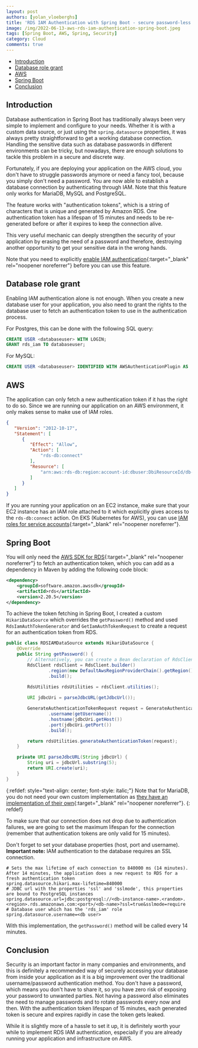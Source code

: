 ```yaml
---
layout: post
authors: [yolan_vloeberghs]
title: 'RDS IAM Authentication with Spring Boot - secure password-less database authentication on AWS'
image: /img/2022-06-13-aws-rds-iam-authentication-spring-boot.jpeg
tags: [Spring Boot, AWS, Spring, Security]
category: Cloud
comments: true
---
```


- [Introduction](#introduction)
- [Database role grant](#database-role-grant)
- [AWS](#aws)
- [Spring Boot](#spring-boot)
- [Conclusion](#conclusion)

## Introduction
Database authentication in Spring Boot has traditionally always been very simple to implement and configure to your needs.
Whether it is with a custom data source, or just using the `spring.datasource` properties, it was always pretty straightforward to get a working database connection.
Handling the sensitive data such as database passwords in different environments can be tricky, but nowadays, there are enough solutions to tackle this problem in a secure and discrete way.

Fortunately, if you are deploying your application on the AWS cloud, you don't have to struggle passwords anymore or need a fancy tool, because you simply don't need a password.
You are now able to establish a database connection by authenticating through IAM. 
Note that this feature only works for MariaDB, MySQL and PostgreSQL. 

The feature works with "authentication tokens", which is a string of characters that is unique and generated by Amazon RDS.
One authentication token has a lifespan of 15 minutes and needs to be re-generated before or after it expires to keep the connection alive.

This very useful mechanic can deeply strengthen the security of your application by erasing the need of a password and therefore, destroying another opportunity to get your sensitive data in the wrong hands.

Note that you need to explicitly [enable IAM authentication](https://docs.aws.amazon.com/AmazonRDS/latest/UserGuide/UsingWithRDS.IAMDBAuth.Enabling.html){:target="_blank" rel="noopener noreferrer"} before you can use this feature.

## Database role grant
Enabling IAM authentication alone is not enough.
When you create a new database user for your application, you also need to grant the rights to the database user to fetch an authentication token to use in the authentication process.

For Postgres, this can be done with the following SQL query:
```sql
CREATE USER <databaseuser> WITH LOGIN;
GRANT rds_iam TO databaseuser;
```

For MySQL:
```sql
CREATE USER <databaseuser> IDENTIFIED WITH AWSAuthenticationPlugin AS 'RDS';
```

## AWS
The application can only fetch a new authentication token if it has the right to do so.
Since we are running our application on an AWS environment, it only makes sense to make use of IAM roles.

```json
{
   "Version": "2012-10-17",
   "Statement": [
      {
         "Effect": "Allow",
         "Action": [
             "rds-db:connect"
         ],
         "Resource": [
             "arn:aws:rds-db:region:account-id:dbuser:DbiResourceId/db-user-name"
         ]
      }
   ]
}
```

If you are running your application on an EC2 instance, make sure that your EC2 instance has an IAM role attached to it which explicitly gives access to the `rds-db:connect` action.
On EKS (Kubernetes for AWS), you can use [IAM roles for service accounts](https://docs.aws.amazon.com/eks/latest/userguide/iam-roles-for-service-accounts.html){:target="_blank" rel="noopener noreferrer"}.


## Spring Boot
You will only need the [AWS SDK for RDS](https://mvnrepository.com/artifact/com.amazonaws/aws-java-sdk-rds){:target="_blank" rel="noopener noreferrer"} to fetch an authentication token, which you can add as a dependency in Maven by adding the following code block:

```xml
<dependency>
    <groupId>software.amazon.awssdk</groupId>
    <artifactId>rds</artifactId>
    <version>2.20.5</version>
</dependency>
```

To achieve the token fetching in Spring Boot, I created a custom `HikariDataSource` which overrides the `getPassword()` method and used `RdsIamAuthTokenGenerator` and `GetIamAuthTokenRequest` to create a request for an authentication token from RDS.

```java
public class RDSIAMDataSource extends HikariDataSource {
    @Override
    public String getPassword() {
        // Alternatively, you can create a Bean declaration of RdsClient. For demo purposes, I have decided to instantiate it here.
        RdsClient rdsClient = RdsClient.builder()
                .region(new DefaultAwsRegionProviderChain().getRegion())
                .build();
        
        RdsUtilities rdsUtilities = rdsClient.utilities();

        URI jdbcUri = parseJdbcURL(getJdbcUrl());

        GenerateAuthenticationTokenRequest request = GenerateAuthenticationTokenRequest.builder()
                .username(getUsername())
                .hostname(jdbcUri.getHost())
                .port(jdbcUri.getPort())
                .build();

        return rdsUtilities.generateAuthenticationToken(request);
    }

    private URI parseJdbcURL(String jdbcUrl) {
        String uri = jdbcUrl.substring(5);
        return URI.create(uri);
    }
}
```

{:refdef: style="text-align: center; font-style: italic;"}
Note that for MariaDB, you do not need your own custom implementation as [they have an implementation of their own](https://mariadb.com/kb/en/mariadb-connector-j-250-release-notes/#aws-iam){:target="_blank" rel="noopener noreferrer"}. 
{: refdef}

To make sure that our connection does not drop due to authentication failures, we are going to set the maximum lifespan for the connection (remember that authentication tokens are only valid for 15 minutes).

Don't forget to set your database properties (host, port and username). 
**Important note:** IAM authentication to the database requires an SSL connection.

```properties
# Sets the max lifetime of each connection to 840000 ms (14 minutes). After 14 minutes, the application does a new request to RDS for a fresh authentication token
spring.datasource.hikari.max-lifetime=840000
# JDBC url with the properties 'ssl' and 'sslmode', this properties are bound to PostgreSQL instances
spring.datasource.url=jdbc:postgresql://<db-instance-name>.<random>.<region>.rds.amazonaws.com:<port>/<db-name>?ssl=true&sslmode=require
# Database user which has the 'rds_iam' role
spring.datasource.username=<db user>
```
With this implementation, the `getPassword()` method will be called every 14 minutes.

## Conclusion
Security is an important factor in many companies and environments, and this is definitely a recommended way of securely accessing your database from inside your application as it is a big improvement over the traditional username/password authentication method.
You don't have a password, which means you don't have to share it, so you have zero risk of exposing your password to unwanted parties. Not having a password also eliminates the need to manage passwords and to rotate passwords every now and then.
With the authentication token lifespan of 15 minutes, each generated token is secure and expires rapidly in case the token gets leaked.

While it is slightly more of a hassle to set it up, it is definitely worth your while to implement RDS IAM authentication, especially if you are already running your application and infrastructure on AWS.
